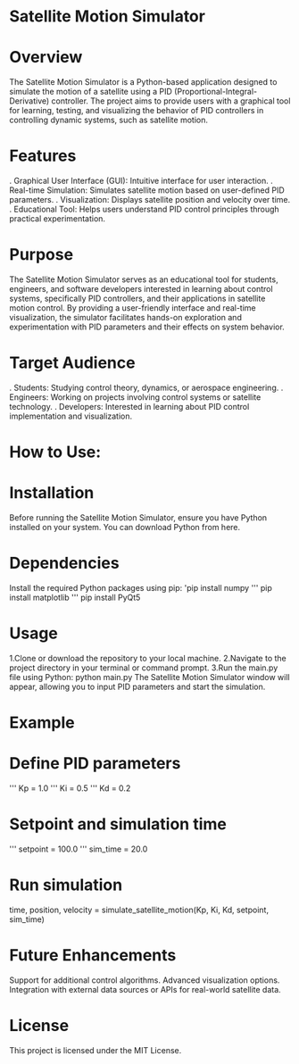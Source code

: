 # Satellite Motion Simulator

# Overview
The Satellite Motion Simulator is a Python-based application designed to simulate the motion of a satellite using a PID (Proportional-Integral-Derivative) controller. The project aims to provide users with a graphical tool for learning, testing, and visualizing the behavior of PID controllers in controlling dynamic systems, such as satellite motion.

# Features
. Graphical User Interface (GUI): Intuitive interface for user interaction.
. Real-time Simulation: Simulates satellite motion based on user-defined PID parameters.
. Visualization: Displays satellite position and velocity over time.
. Educational Tool: Helps users understand PID control principles through practical experimentation.

# Purpose
The Satellite Motion Simulator serves as an educational tool for students, engineers, and software developers interested in learning about control systems, specifically PID controllers, and their applications in satellite motion control. By providing a user-friendly interface and real-time visualization, the simulator facilitates hands-on exploration and experimentation with PID parameters and their effects on system behavior.

# Target Audience
. Students: Studying control theory, dynamics, or aerospace engineering.
. Engineers: Working on projects involving control systems or satellite technology.
. Developers: Interested in learning about PID control implementation and visualization.

# How to Use:

# Installation
Before running the Satellite Motion Simulator, ensure you have Python installed on your system. You can download Python from here.

# Dependencies
Install the required Python packages using pip:
'pip install numpy 
''' pip install matplotlib
''' pip install PyQt5

# Usage
1.Clone or download the repository to your local machine.
2.Navigate to the project directory in your terminal or command prompt.
3.Run the main.py file using Python:
python main.py
The Satellite Motion Simulator window will appear, allowing you to input PID parameters and start the simulation.

# Example
# Define PID parameters
''' Kp = 1.0
''' Ki = 0.5
''' Kd = 0.2

# Setpoint and simulation time
''' setpoint = 100.0
''' sim_time = 20.0


# Run simulation
time, position, velocity = simulate_satellite_motion(Kp, Ki, Kd, setpoint, sim_time)


# Future Enhancements
Support for additional control algorithms.
Advanced visualization options.
Integration with external data sources or APIs for real-world satellite data.

# License
This project is licensed under the MIT License.
